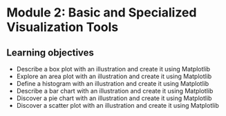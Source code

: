 # Module 2: Basic and Specialized Visualization Tools

## Learning objectives

- Describe a box plot with an illustration and create it using Matplotlib
- Explore an area plot with an illustration and create it using Matplotlib
- Define a histogram with an illustration and create it using Matplotlib
- Describe a bar chart with an illustration and create it using Matplotlib
- Discover a pie chart with an illustration and create it using Matplotlib
- Discover a scatter plot with an illustration and create it using Matplotlib
